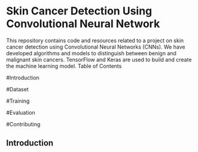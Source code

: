 # Skin Cancer Detection Using Convolutional Neural Network
This repository contains code and resources related to a project on skin cancer detection using Convolutional Neural Networks (CNNs). We have developed algorithms and models to distinguish between benign and malignant skin cancers. TensorFlow and Keras are used to build and create the machine learning model.
Table of Contents

#Introduction

#Dataset

#Training

#Evaluation

#Contributing

## Introduction

